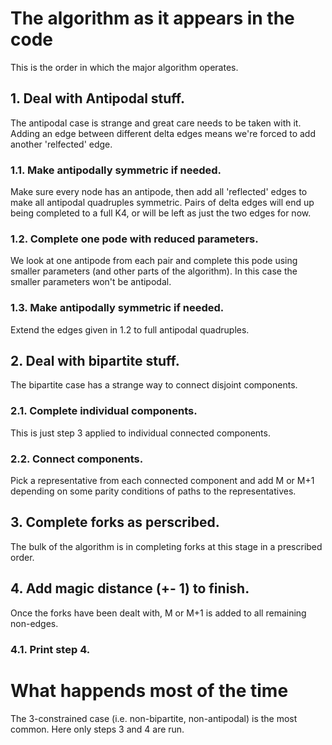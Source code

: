 # The algorithm as it appears in the code

This is the order in which the major algorithm operates.

## 1. Deal with Antipodal stuff.

The antipodal case is strange and great care needs to be taken with it. Adding an edge between different delta edges means we're forced to add another 'relfected' edge.

### 1.1. Make antipodally symmetric if needed.

Make sure every node has an antipode, then add all 'reflected' edges to make all antipodal quadruples symmetric. Pairs of delta edges will end up being completed to a full K4, or will be left as just the two edges for now.

### 1.2. Complete one pode with reduced parameters.

We look at one antipode from each pair and complete this pode using smaller parameters (and other parts of the algorithm). In this case the smaller parameters won't be antipodal.

### 1.3. Make antipodally symmetric if needed.

Extend the edges given in 1.2 to full antipodal quadruples.

## 2. Deal with bipartite stuff.

The bipartite case has a strange way to connect disjoint components.

### 2.1. Complete individual components.

This is just step 3 applied to individual connected components.

### 2.2. Connect components.

Pick a representative from each connected component and add M or M+1 depending on some parity conditions of paths to the representatives.

## 3. Complete forks as perscribed.

The bulk of the algorithm is in completing forks at this stage in a prescribed order.

## 4. Add magic distance (+- 1) to finish.

Once the forks have been dealt with, M or M+1 is added to all remaining non-edges.

### 4.1. Print step 4.

# What happends most of the time

The 3-constrained case (i.e. non-bipartite, non-antipodal) is the most common. Here only steps 3 and 4 are run.

